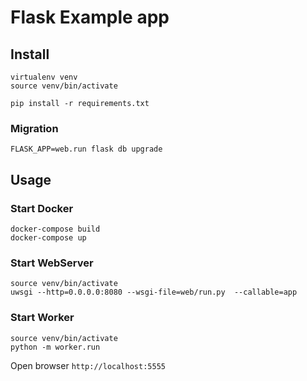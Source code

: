 # Flask Example app

## Install

```
virtualenv venv
source venv/bin/activate

pip install -r requirements.txt
```

### Migration

```
FLASK_APP=web.run flask db upgrade
```

## Usage

### Start Docker

```
docker-compose build
docker-compose up
```

### Start WebServer

```
source venv/bin/activate
uwsgi --http=0.0.0.0:8080 --wsgi-file=web/run.py  --callable=app
```

### Start Worker

```
source venv/bin/activate
python -m worker.run
```

Open browser `http://localhost:5555`

